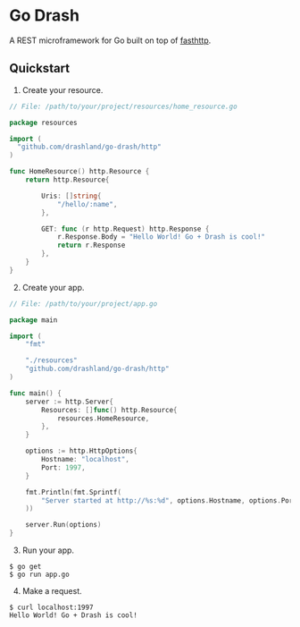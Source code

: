 # Go Drash

A REST microframework for Go built on top of [fasthttp](https://github.com/valyala/fasthttp).

## Quickstart

1. Create your resource.

```go
// File: /path/to/your/project/resources/home_resource.go

package resources

import (
  "github.com/drashland/go-drash/http"
)

func HomeResource() http.Resource {
	return http.Resource{

		Uris: []string{
			"/hello/:name",
		},

		GET: func (r http.Request) http.Response {
			r.Response.Body = "Hello World! Go + Drash is cool!"
			return r.Response
		},
	}
}
```

2. Create your app.

```go
// File: /path/to/your/project/app.go

package main

import (
	"fmt"

	"./resources"
	"github.com/drashland/go-drash/http"
)

func main() {
	server := http.Server{
		Resources: []func() http.Resource{
			resources.HomeResource,
		},
	}

	options := http.HttpOptions{
		Hostname: "localhost",
		Port: 1997,
	}

	fmt.Println(fmt.Sprintf(
		"Server started at http://%s:%d", options.Hostname, options.Port,
	))

	server.Run(options)
}
```

3. Run your app.

```shell
$ go get
$ go run app.go
```

4. Make a request.

```
$ curl localhost:1997
Hello World! Go + Drash is cool!
```
